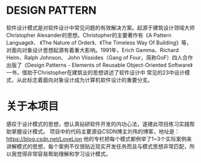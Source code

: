 # DESIGN PATTERN
软件设计模式是对软件设计中常见问题的有效解决方案。起源于建筑设计领域大师Christopher Alexander的思想。Christopher的主要著作有《A Pattern Language》、
《The Nature of Order》、《The Timeless Way Of Building》等，对面向对象设计思想起源有着重大影响。1991年，Erich Gamma、Richard Helm、Ralph Johnson、
John Vlissides（Gang of Four，简称GoF）四人合作出版了《Design Patterns - Elements of Reusable Object-Oriented Software》一书，借助于Christopher在建筑业的思想讲述了软件设计中
常见的23中设计模式，从此标志着面向对象设计成为计算机软件设计的重要分支。

# 关于本项目
感叹于设计模式的思想，想认真钻研软件开发的内功心法，遂建此项目练习实践帮助掌握设计模式。
项目中的代码主要源自CSDN博主刘伟的博客，地址是：https://blog.csdn.net/LoveLion
他的专栏把每个模式都例举了1~3个实际案例来讲解模式的思想，每个案例不仅很贴近现实开发任务而且与模式思想非常匹配，所以我觉得非常容易帮助理解和学习设计模式。
